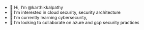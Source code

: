 - 👋 Hi, I’m @karthikkalpathy
- 👀 I’m interested in cloud security, security architecture
- 🌱 I’m currently learning cybersecurity, 
- 💞️ I’m looking to collaborate on azure and gcp security practices

<!---
karthikkalpathy/karthikkalpathy is a ✨ special ✨ repository because its `README.md` (this file) appears on your GitHub profile.
You can click the Preview link to take a look at your changes.
--->
